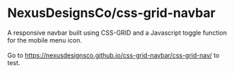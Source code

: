 # NexusDesignsCo/css-grid-navbar
A responsive navbar built using CSS-GRID and a Javascript toggle function for the mobile menu icon. </br> </br>
Go to https://nexusdesignsco.github.io/css-grid-navbar/css-grid-nav/ to test.
